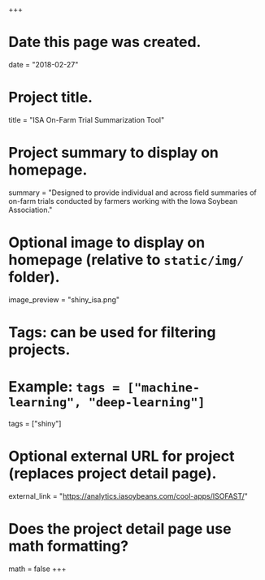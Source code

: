 +++
# Date this page was created.
date = "2018-02-27"

# Project title.
title = "ISA On-Farm Trial Summarization Tool"

# Project summary to display on homepage.
summary = "Designed to provide individual and across field summaries of on-farm trials conducted by farmers working with the Iowa Soybean Association."

# Optional image to display on homepage (relative to `static/img/` folder).
image_preview = "shiny_isa.png"

# Tags: can be used for filtering projects.
# Example: `tags = ["machine-learning", "deep-learning"]`
tags = ["shiny"]

# Optional external URL for project (replaces project detail page).
external_link = "https://analytics.iasoybeans.com/cool-apps/ISOFAST/"

# Does the project detail page use math formatting?
math = false
+++
